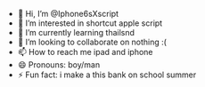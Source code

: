 - 👋 Hi, I’m @Iphone6sXscript
- 👀 I’m interested in shortcut apple script
- 🌱 I’m currently learning thailsnd
- 💞️ I’m looking to collaborate on nothing :(
- 📫 How to reach me ipad and iphone
- 😄 Pronouns: boy/man
- ⚡ Fun fact: i make a this bank on school summer

<!---
Iphone6sXscript/Iphone6sXscript is a ✨ special ✨ repository because its `README.md` (this file) appears on your GitHub profile.
You can click the Preview link to take a look at your changes.
--->
